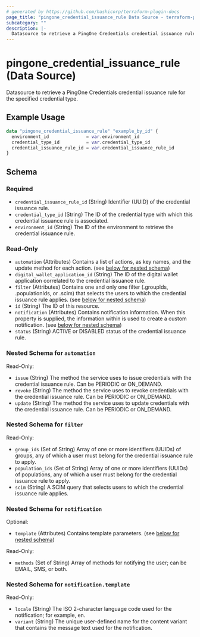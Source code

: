 ```yaml
---
# generated by https://github.com/hashicorp/terraform-plugin-docs
page_title: "pingone_credential_issuance_rule Data Source - terraform-provider-pingone"
subcategory: ""
description: |-
  Datasource to retrieve a PingOne Credentials credential issuance rule for the specified credential type.
---
```


# pingone_credential_issuance_rule (Data Source)

Datasource to retrieve a PingOne Credentials credential issuance rule for the specified credential type.

## Example Usage

```terraform
data "pingone_credential_issuance_rule" "example_by_id" {
  environment_id              = var.environment_id
  credential_type_id          = var.credential_type_id
  credential_issuance_rule_id = var.credential_issuance_rule_id
}
```

<!-- schema generated by tfplugindocs -->
## Schema

### Required

- `credential_issuance_rule_id` (String) Identifier (UUID) of the credential issuance rule.
- `credential_type_id` (String) The ID of the credential type with which this credential issuance rule is associated.
- `environment_id` (String) The ID of the environment to retrieve the credential issuance rule.

### Read-Only

- `automation` (Attributes) Contains a list of actions, as key names, and the update method for each action. (see [below for nested schema](#nestedatt--automation))
- `digital_wallet_application_id` (String) The ID of the digital wallet application correlated to the credential issuance rule.
- `filter` (Attributes) Contains one and only one filter (.groupIds, .populationIds, or .scim) that selects the users to which the credential issuance rule applies. (see [below for nested schema](#nestedatt--filter))
- `id` (String) The ID of this resource.
- `notification` (Attributes) Contains notification information. When this property is supplied, the information within is used to create a custom notification. (see [below for nested schema](#nestedatt--notification))
- `status` (String) ACTIVE or DISABLED status of the credential issuance rule.

<a id="nestedatt--automation"></a>
### Nested Schema for `automation`

Read-Only:

- `issue` (String) The method the service uses to issue credentials with the credential issuance rule. Can be PERIODIC or ON_DEMAND.
- `revoke` (String) The method the service uses to revoke credentials with the credential issuance rule. Can be PERIODIC or ON_DEMAND.
- `update` (String) The method the service uses to update credentials with the credential issuance rule. Can be PERIODIC or ON_DEMAND.


<a id="nestedatt--filter"></a>
### Nested Schema for `filter`

Read-Only:

- `group_ids` (Set of String) Array of one or more identifiers (UUIDs) of groups, any of which a user must belong for the credential issuance rule to apply.
- `population_ids` (Set of String) Array of one or more identifiers (UUIDs) of populations, any of which a user must belong for the credential issuance rule to apply.
- `scim` (String) A SCIM query that selects users to which the credential issuance rule applies.


<a id="nestedatt--notification"></a>
### Nested Schema for `notification`

Optional:

- `template` (Attributes) Contains template parameters. (see [below for nested schema](#nestedatt--notification--template))

Read-Only:

- `methods` (Set of String) Array of methods for notifying the user; can be EMAIL, SMS, or both.

<a id="nestedatt--notification--template"></a>
### Nested Schema for `notification.template`

Read-Only:

- `locale` (String) The ISO 2-character language code used for the notification; for example, en.
- `variant` (String) The unique user-defined name for the content variant that contains the message text used for the notification.


